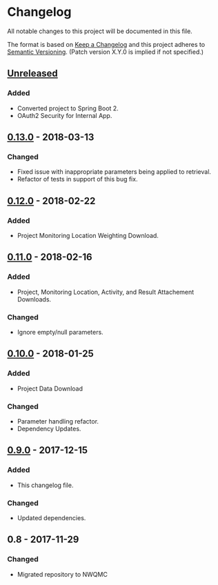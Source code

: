 # Changelog
All notable changes to this project will be documented in this file.

The format is based on [Keep a Changelog](http://keepachangelog.com/en/1.0.0/)
and this project adheres to [Semantic Versioning](http://semver.org/spec/v2.0.0.html). (Patch version X.Y.0 is implied if not specified.)

## [Unreleased]
### Added
- Converted project to Spring Boot 2.
- OAuth2 Security for Internal App.

## [0.13.0] - 2018-03-13
### Changed
- Fixed issue with inappropriate parameters being applied to retrieval.
- Refactor of tests in support of this bug fix.

## [0.12.0] - 2018-02-22
### Added
- Project Monitoring Location Weighting Download.

## [0.11.0] - 2018-02-16
### Added
- Project, Monitoring Location, Activity, and Result Attachement Downloads.
### Changed
- Ignore empty/null parameters.

## [0.10.0] - 2018-01-25
### Added
- Project Data Download
### Changed
- Parameter handling refactor.
- Dependency Updates.

## [0.9.0] - 2017-12-15
### Added
- This changelog file.

### Changed
- Updated dependencies.

## 0.8 - 2017-11-29
### Changed
- Migrated repository to NWQMC

[Unreleased]: https://github.com/NWQMC/WQP-WQX-Services/compare/wqp-0.13.0...master
[0.13.0]: https://github.com/NWQMC/WQP-WQX-Services/compare/wqp-0.12.0...wqp-0.13.0
[0.12.0]: https://github.com/NWQMC/WQP-WQX-Services/compare/wqp-0.11.0...wqp-0.12.0
[0.11.0]: https://github.com/NWQMC/WQP-WQX-Services/compare/wqp-0.10.0...wqp-0.11.0
[0.10.0]: https://github.com/NWQMC/WQP-WQX-Services/compare/wqp-0.9.0...wqp-0.10.0
[0.9.0]: https://github.com/NWQMC/WQP-WQX-Services/compare/wqp-0.8...wqp-0.9.0
